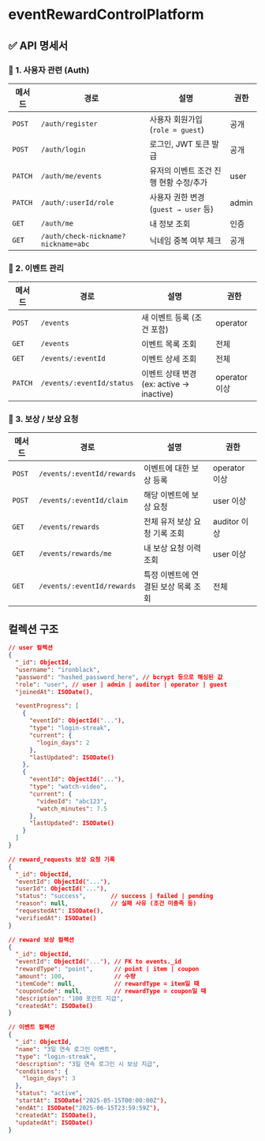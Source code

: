 # eventRewardControlPlatform

## ✅ API 명세서
### 🔐 1. 사용자 관련 (Auth)
| 메서드     | 경로                                   | 설명                           | 권한      |
| ------- | ------------------------------------ | ---------------------------- | ------- |
| `POST`  | `/auth/register`                     | 사용자 회원가입 (`role = guest`)    | 공개      |
| `POST`  | `/auth/login`                        | 로그인, JWT 토큰 발급               | 공개      |
| `PATCH` | `/auth/me/events`                   | 유저의 이벤트 조건 진행 현황 수정/추가       | user |
| `PATCH` | `/auth/:userId/role`                | 사용자 권한 변경 (`guest → user` 등) | admin   |
| `GET`   | `/auth/me`                          | 내 정보 조회                      | 인증      |
| `GET`   | `/auth/check-nickname?nickname=abc` | 닉네임 중복 여부 체크                 | 공개      |

### 🎯 2. 이벤트 관리
| 메서드     | 경로                        | 설명                                | 권한          |
| ------- | ------------------------- | --------------------------------- | ----------- |
| `POST`  | `/events`                 | 새 이벤트 등록 (조건 포함)                  | operator |
| `GET`   | `/events`                 | 이벤트 목록 조회                         | 전체          |
| `GET`   | `/events/:eventId`        | 이벤트 상세 조회                         | 전체          |
| `PATCH` | `/events/:eventId/status` | 이벤트 상태 변경 (ex: active → inactive) | operator 이상 |

### 🎁 3. 보상 / 보상 요청
| 메서드    | 경로                         | 설명                   | 권한          |
| ------ | -------------------------- | -------------------- | ----------- |
| `POST` | `/events/:eventId/rewards` | 이벤트에 대한 보상 등록        | operator 이상 |
| `POST` | `/events/:eventId/claim`   | 해당 이벤트에 보상 요청        | user 이상     |
| `GET`  | `/events/rewards`         | 전체 유저 보상 요청 기록 조회    | auditor 이상  |
| `GET`  | `/events/rewards/me`      | 내 보상 요청 이력 조회        | user 이상     |
| `GET`  | `/events/:eventId/rewards` | 특정 이벤트에 연결된 보상 목록 조회 | 전체          |

## 컬렉션 구조
```json
// user 컬렉션
{
  "_id": ObjectId,
  "username": "ironblack",
  "password": "hashed_password_here", // bcrypt 등으로 해싱된 값
  "role": "user", // user | admin | auditor | operator | guest 
  "joinedAt": ISODate(),

  "eventProgress": [
    {
      "eventId": ObjectId("..."),
      "type": "login-streak",
      "current": {
        "login_days": 2
      },
      "lastUpdated": ISODate()
    },
    {
      "eventId": ObjectId("..."),
      "type": "watch-video",
      "current": {
        "videoId": "abc123",
        "watch_minutes": 7.5
      },
      "lastUpdated": ISODate()
    }
  ]
}
```

```json
// reward_requests 보상 요청 기록
{
  "_id": ObjectId,
  "eventId": ObjectId("..."),
  "userId": ObjectId("..."),
  "status": "success",       // success | failed | pending
  "reason": null,            // 실패 사유 (조건 미충족 등)
  "requestedAt": ISODate(),
  "verifiedAt": ISODate()
}
```
```json
// reward 보상 컬렉션
{
  "_id": ObjectId,
  "eventId": ObjectId("..."), // FK to events._id
  "rewardType": "point",      // point | item | coupon
  "amount": 100,              // 수량
  "itemCode": null,           // rewardType = item일 때
  "couponCode": null,         // rewardType = coupon일 때
  "description": "100 포인트 지급",
  "createdAt": ISODate()
}
```
```json
// 이벤트 컬렉션
{
  "_id": ObjectId,
  "name": "3일 연속 로그인 이벤트",
  "type": "login-streak",
  "description": "3일 연속 로그인 시 보상 지급",
  "conditions": {
    "login_days": 3
  },
  "status": "active",
  "startAt": ISODate("2025-05-15T00:00:00Z"),
  "endAt": ISODate("2025-06-15T23:59:59Z"),
  "createdAt": ISODate(),
  "updatedAt": ISODate()
}
```